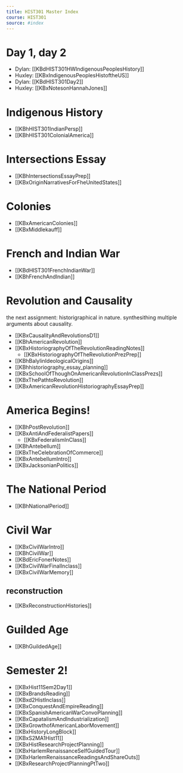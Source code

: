 ```yaml
---
title: HIST301 Master Index
course: HIST301
source: #index 
---
```


# Day 1, day 2
- Dylan: [[KBdHIST301HWIndigenousPeoplesHistory]]
- Huxley: [[KBxIndigenousPeoplesHistoftheUS]]
- Dylan: [[KBdHIST301Day2]]
- Huxley: [[KBxNotesonHannahJones]]

# Indigenous History
- [[KBhHIST301IndianPersp]] 
- [[KBhHIST301ColonialAmerica]] 

# Intersections Essay
- [[KBhIntersectionsEssayPrep]]
- [[KBxOriginNarrativesForFheUnitedStates]]

# Colonies
- [[KBxAmericanColonies]]
- [[KBxMiddlekauff]]

# French and Indian War
- [[KBdHIST301FrenchIndianWar]] 
- [[KBhFrenchAndIndian]] 


# Revolution and Causality

the next assignment: historigraphical in nature. synthesithing multiple arguments about causality.

- [[KBxCausalityAndRevolutionsD1]]
- [[KBhAmericanRevolution]]
- [[KBxHistoriographyOfTheRevolutionReadingNotes]]
	- [[KBxHistoriographyOfTheRevolutionPrezPrep]]
- [[KBhBalylinIdeologicalOrigins]] 
- [[KBhhistoriography_essay_planning]] 
- [[KBxSchoolOfThoughOnAmericanRevolutionInClassPrezs]]
- [[KBxThePathtoRevolution]]
- [[KBxAmericanRevolutionHistoriographyEssayPrep]]

# America Begins!

- [[KBhPostRevolution]] 
- [[KBxAntiAndFederalistPapers]]
	- [[KBxFederalismInClass]]
- [[KBhAntebellum]] 
- [[KBxTheCelebrationOfCommerce]]
- [[KBxAntebellumIntro]]
- [[KBxJacksonianPolitics]]

# The National Period
- [[KBhNationalPeriod]] 


# Civil War
- [[KBxCivilWarIntro]]
- [[KBhCivilWar]] 
- [[KBdEricFonerNotes]]
- [[KBxCivilWarFinalInclass]]
- [[KBxCivilWarMemory]]

## reconstruction
- [[KBxReconstructionHistories]]

# Guilded Age
- [[KBhGuildedAge]] 

# Semester 2!
- [[KBxHist11Sem2Day1]]
- [[KBxBrandsReading]]
- [[KBxd2HistInclass]]
- [[KBxConquestAndEmpireReading]]
- [[KBxSpanishAmericanWarConvoPlanning]]
- [[KBxCapatalismAndIndustrialization]]
- [[KBxGrowthofAmericanLaborMovement]]
- [[KBxHistoryLongBlock]]
- [[KBxS2MA1Hist11]]
- [[KBxHistResearchProjectPlanning]]
- [[KBxHarlemRenaissanceSelfGuidedTour]]
- [[KBxHarlemRenaissanceReadingsAndShareOuts]]
- [[KBxResearchProjectPlanningPtTwo]]










